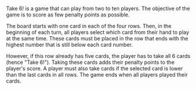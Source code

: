 Take 6! is a game that can play from two to ten players. The objective of the game is to score as few penalty points as possible.

The board starts with one card in each of the four rows. Then, in the beginning of each turn, all players select which card from their hand to play at the same time. These cards must be placed in the row that ends with the highest number that is still below each card number.

However, if this row already has five cards, the player has to take all 6 cards (hence "Take 6!"). Taking these cards adds their penalty points to the player's score. A player must also take cards if the selected card is lower than the last cards in all rows. The game ends when all players played their cards.
